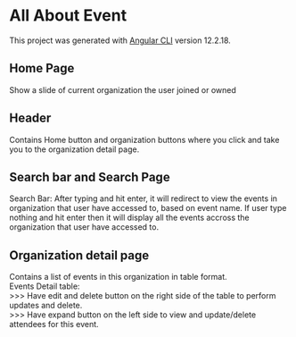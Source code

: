 # All About Event

This project was generated with [Angular CLI](https://github.com/angular/angular-cli) version 12.2.18.

## Home Page

Show a slide of current organization the user joined or owned

## Header

Contains Home button and organization buttons where you click and take you to the organization detail page.

## Search bar and Search Page
Search Bar: After typing and hit enter, it will redirect to view the events in organization that user have accessed to, based on event name.
If user type nothing and hit enter then it will display all the events accross the organization that user have accessed to.

## Organization detail page
Contains a list of events in this organization in table format.
<br/>Events Detail table:
<br/>>>> Have edit and delete button on the right side of the table to perform updates and delete.
<br/>>>> Have expand button on the left side to view and update/delete attendees for this event.


